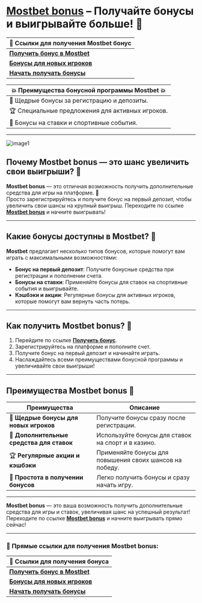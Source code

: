 # [Mostbet bonus](https://ktbtis024ifqfn0mst.com/beQs) – Получайте бонусы и выигрывайте больше! 🎉

| 🔗 **Ссылки для получения Mostbet бонус**                                          |
|----------------------------------------------------------------------------------|
| [**Получить бонус в Mostbet**](https://ktbtis024ifqfn0mst.com/beQs)               |
| [**Бонусы для новых игроков**](https://ktbtis024ifqfn0mst.com/beQs)              |
| [**Начать получать бонусы**](https://ktbtis024ifqfn0mst.com/beQs)                 |

| 💥 **Преимущества бонусной программы Mostbet** 💥 |
|---------------------------------------------------|
| 🎁 Щедрые бонусы за регистрацию и депозиты.       |
| 🏆 Специальные предложения для активных игроков.  |
| 🚀 Бонусы на ставки и спортивные события.         |

---
![image1](https://github.com/user-attachments/assets/eda9c29b-4cfc-4f51-8133-aa5ea24dd9ba)

## Почему **Mostbet bonus** — это шанс увеличить свои выигрыши? 🎉

**Mostbet bonus** — это отличная возможность получить дополнительные средства для игры на платформе. 💸  
Просто зарегистрируйтесь и получите бонус на первый депозит, чтобы увеличить свои шансы на крупный выигрыш. Переходите по ссылке [**Mostbet bonus**](https://ktbtis024ifqfn0mst.com/beQs) и начните выигрывать!

---

## Какие бонусы доступны в **Mostbet**? 🎁

**Mostbet** предлагает несколько типов бонусов, которые помогут вам играть с максимальными возможностями:

- **Бонус на первый депозит**: Получите бонусные средства при регистрации и пополнении счета.
- **Бонусы на ставки**: Применяйте бонусы для ставок на спортивные события и выигрывайте.
- **Кэшбэки и акции**: Регулярные бонусы для активных игроков, которые помогут вам вернуть часть потерь.

---

## Как получить **Mostbet bonus**? 📝

1. Перейдите по ссылке [**Получить бонус**](https://ktbtis024ifqfn0mst.com/beQs).
2. Зарегистрируйтесь на платформе и пополните счет.
3. Получите бонус на первый депозит и начинайте играть.
4. Наслаждайтесь всеми преимуществами бонусной программы и увеличивайте свои выигрыши!

---

## Преимущества **Mostbet bonus** 🎯

| **Преимущества**                     | **Описание**                                           |
|--------------------------------------|-------------------------------------------------------|
| 🎁 **Щедрые бонусы для новых игроков**  | Получите бонусы сразу после регистрации.              |
| 💸 **Дополнительные средства для ставок**| Используйте бонусы для ставок на спорт и в казино.     |
| 🏆 **Регулярные акции и кэшбэки**       | Применяйте бонусы для повышения своих шансов на победу.|
| 🚀 **Простота в получении бонусов**     | Легко получить бонусы и сразу начать игру.            |

---

**Mostbet bonus** — это ваша возможность получить дополнительные средства для игры и ставок, увеличивая шанс на успешный результат! Переходите по ссылке [**Mostbet bonus**](https://ktbtis024ifqfn0mst.com/beQs) и начните выигрывать прямо сейчас!

---

### 🔗 Прямые ссылки для получения **Mostbet bonus**:  
| 🔗 **Ссылки для получения бонуса**                                                  |
|-----------------------------------------------------------------------------------|
| [**Получить бонус в Mostbet**](https://ktbtis024ifqfn0mst.com/beQs)                |
| [**Бонусы для новых игроков**](https://ktbtis024ifqfn0mst.com/beQs)               |
| [**Начать получать бонусы**](https://ktbtis024ifqfn0mst.com/beQs)                  |
